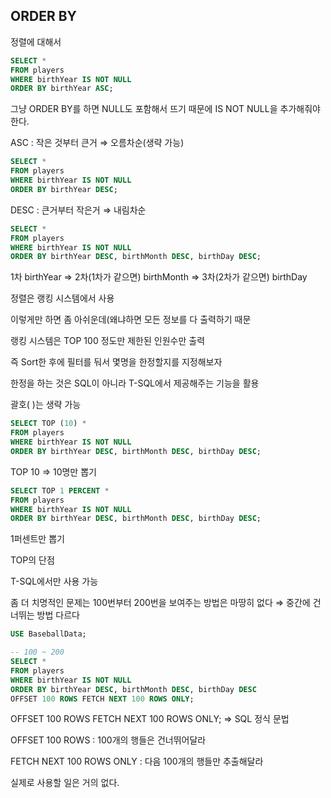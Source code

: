 ## ORDER BY

정렬에 대해서

```sql
SELECT *
FROM players
WHERE birthYear IS NOT NULL
ORDER BY birthYear ASC;
```

그냥 ORDER BY를 하면 NULL도 포함해서 뜨기 때문에 IS NOT NULL을 추가해줘야 한다.

ASC : 작은 것부터 큰거 ⇒ 오름차순(생략 가능)

```sql
SELECT *
FROM players
WHERE birthYear IS NOT NULL
ORDER BY birthYear DESC;
```

DESC : 큰거부터 작은거 ⇒ 내림차순

```sql
SELECT *
FROM players
WHERE birthYear IS NOT NULL
ORDER BY birthYear DESC, birthMonth DESC, birthDay DESC;
```

1차 birthYear  ⇒ 2차(1차가 같으면) birthMonth ⇒ 3차(2차가 같으면) birthDay 

정렬은 랭킹 시스템에서 사용

이렇게만 하면 좀 아쉬운데(왜냐하면 모든 정보를 다 출력하기 때문

랭킹 시스템은 TOP 100 정도만 제한된 인원수만 출력

즉 Sort한 후에 필터를 둬서 몇명을 한정할지를 지정해보자

한정을 하는 것은 SQL이 아니라 T-SQL에서 제공해주는 기능을 활용

괄호( )는 생략 가능

```sql
SELECT TOP (10) * 
FROM players
WHERE birthYear IS NOT NULL
ORDER BY birthYear DESC, birthMonth DESC, birthDay DESC;
```

TOP 10 ⇒ 10명만 뽑기

```sql
SELECT TOP 1 PERCENT * 
FROM players
WHERE birthYear IS NOT NULL
ORDER BY birthYear DESC, birthMonth DESC, birthDay DESC;
```

1퍼센트만 뽑기

TOP의 단점 

T-SQL에서만 사용 가능

좀 더 치명적인 문제는 100번부터 200번을 보여주는 방법은 마땅히 없다 ⇒ 중간에 건너뛰는 방법 다르다

```sql
USE BaseballData;

-- 100 ~ 200
SELECT *
FROM players
WHERE birthYear IS NOT NULL
ORDER BY birthYear DESC, birthMonth DESC, birthDay DESC
OFFSET 100 ROWS FETCH NEXT 100 ROWS ONLY;
```

OFFSET 100 ROWS FETCH NEXT 100 ROWS ONLY; ⇒ SQL 정식 문법

OFFSET 100 ROWS : 100개의 행들은 건너뛰어달라

FETCH NEXT 100 ROWS ONLY : 다음 100개의 행들만 추출해달라

실제로 사용할 일은 거의 없다.